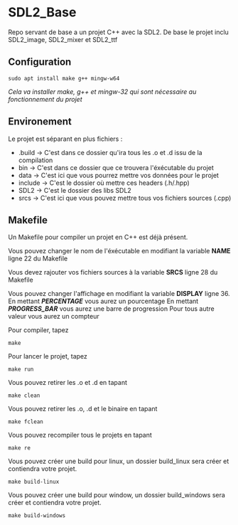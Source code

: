 # SDL2_Base
Repo servant de base a un projet C++ avec la SDL2.
De base le projet inclu SDL2_image, SDL2_mixer et SDL2_ttf

## Configuration
```
sudo apt install make g++ mingw-w64
```
*Cela va installer make, g++ et mingw-32 qui sont nécessaire au fonctionnement du projet*

## Environement
Le projet est séparant en plus fichiers :
 - .build -> C'est dans ce dossier qu'ira tous les .o et .d issu de la compilation
 - bin -> C'est dans ce dossier que ce trouvera l'éxécutable du projet
 - data -> C'est ici que vous pourrez mettre vos données pour le projet
 - include -> C'est le dossier où mettre ces headers (.h/.hpp)
 - SDL2 -> C'est le dossier des libs SDL2
 - srcs -> C'est ici que vous pouvez mettre tous vos fichiers sources (.cpp)

## Makefile
Un Makefile pour compiler un projet en C++ est déjà présent.

Vous pouvez changer le nom de l'éxécutable en modifiant la variable **NAME** ligne 22 du Makefile

Vous devez rajouter vos fichiers sources à la variable **SRCS** ligne 28 du Makefile

Vous pouvez changer l'affichage en modifiant la variable **DISPLAY** ligne 36.
En mettant ***PERCENTAGE*** vous aurez un pourcentage
En mettant ***PROGRESS_BAR*** vous aurez une barre de progression
Pour tous autre valeur vous aurez un compteur

Pour compiler, tapez
```
make
```

Pour lancer le projet, tapez
```
make run
```

Vous pouvez retirer les .o et .d en tapant
```
make clean
```

Vous pouvez retirer les .o, .d et le binaire en tapant
```
make fclean
```

Vous pouvez recompiler tous le projets en tapant
```
make re
```

Vous pouvez créer une build pour linux, un dossier build_linux sera créer et contiendra votre projet.
```
make build-linux
```

Vous pouvez créer une build pour window, un dossier build_windows sera créer et contiendra votre projet.
```
make build-windows
```
